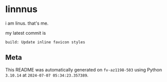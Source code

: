 # linnnus

i am linus. that's me.

my latest commit is

```
build: Update inline favicon styles
```

## Meta

This README was automatically generated on `fv-az1198-503` using Python
`3.10.14` at `2024-07-07 05:34:23.357389`.
